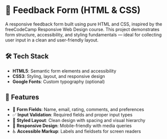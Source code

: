 # 📝 Feedback Form (HTML & CSS)

A responsive feedback form built using pure HTML and CSS, inspired by the freeCodeCamp Responsive Web Design course. This project demonstrates form structure, accessibility, and styling fundamentals — ideal for collecting user input in a clean and user-friendly layout.

## 🛠️ Tech Stack

- **HTML5**: Semantic form elements and accessibility
- **CSS3**: Styling, layout, and responsive design
- **Google Fonts**: Custom typography (optional)

## 📸 Features

- 🧾 **Form Fields**: Name, email, rating, comments, and preferences
- ✅ **Input Validation**: Required fields and proper input types
- 🎨 **Styled Layout**: Clean design with spacing and visual hierarchy
- 📱 **Responsive Design**: Mobile-friendly with media queries
- ♿ **Accessible Markup**: Labels and fieldsets for screen readers

